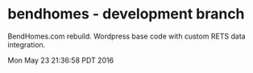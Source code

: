 # bendhomes - development branch 
BendHomes.com rebuild.  Wordpress base code with custom RETS data integration.


Mon May 23 21:36:58 PDT 2016

